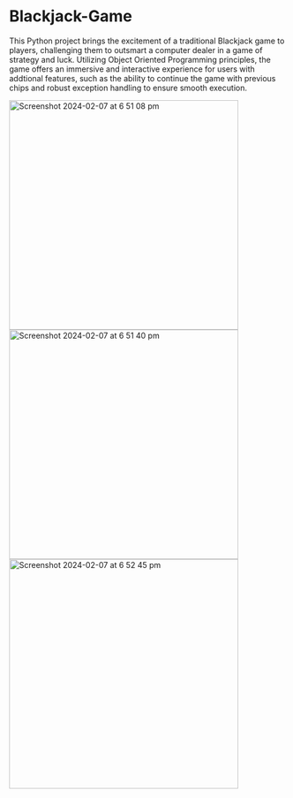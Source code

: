 # Blackjack-Game


This Python project brings the excitement of a traditional Blackjack game to players, challenging them to outsmart a computer dealer in a game of strategy and luck. Utilizing Object Oriented Programming principles, the game offers an immersive and interactive experience for users with addtional features, such as the ability to continue the game with previous chips and robust exception handling to ensure smooth execution. 

<img width="415" alt="Screenshot 2024-02-07 at 6 51 08 pm" src="https://github.com/ManavBijlani21/Blackjack-Game/assets/140463102/4766af1d-87c7-41dc-97f5-0854d275f3b9">
<img width="415" alt="Screenshot 2024-02-07 at 6 51 40 pm" src="https://github.com/ManavBijlani21/Blackjack-Game/assets/140463102/c7654d30-2ecd-45e2-9487-b22f25aaa9f5">
<img width="415" alt="Screenshot 2024-02-07 at 6 52 45 pm" src="https://github.com/ManavBijlani21/Blackjack-Game/assets/140463102/326a5c08-5a2e-4dbe-bfbc-76a119ffc8d3">


